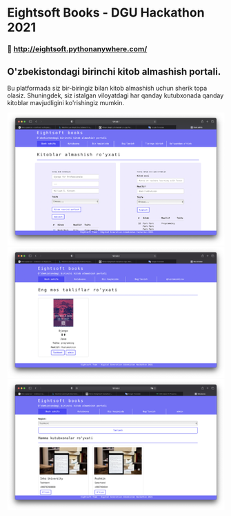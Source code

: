 # Eightsoft Books - DGU Hackathon 2021
### 🔗 http://eightsoft.pythonanywhere.com/
## O'zbekistondagi birinchi kitob almashish portali.

Bu platformada siz bir-biringiz bilan kitob almashish uchun sherik topa olasiz. Shuningdek, siz istalgan viloyatdagi har qanday kutubxonada qanday kitoblar mavjudligini ko'rishingiz mumkin.


<img src="img/1.png">
<img src="img/2.png">
<img src="img/3.png">
